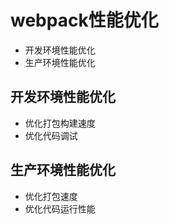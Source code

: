 # webpack性能优化
* 开发环境性能优化
* 生产环境性能优化

## 开发环境性能优化
* 优化打包构建速度
* 优化代码调试

## 生产环境性能优化
* 优化打包速度
* 优化代码运行性能
